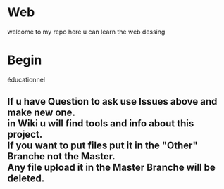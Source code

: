 # Web
welcome to my repo here u can learn the web dessing

# Begin
éducationnel
<h2>If u have Question to ask use Issues above and make new one.<br>
in Wiki u will find tools and info about this project.<br>
If you want to put files put it in the "Other" Branche not the Master.<br>
Any file upload it in the Master Branche will be deleted.</h2>



